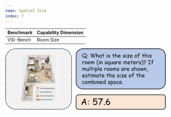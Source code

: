 ```yaml
---
name: Spatial Size
index: 7
---
```


<div class="row">
<div class="col-8">

| **Benchmark** | **Capability Dimension** |
| ------------- | ------------------------ |
| VSI-Bench     | Room Size                |

</div>

<div class="col-4">

![alt text](spatialSize.png)

</div>

</div>
